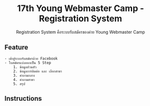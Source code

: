 <h1 align="center">17th Young Webmaster Camp - Registration System</h1>
<p align="center">Registration System คือระบบรับสมัครของค่าย Young Webmaster Camp</p>

## Feature
    - เข้าสู่ระบบรับสมัครด้วย Facebook
    - ใบสมัครแบ่งออกเป็น 5 Step
        1. ข้อมูลส่วนตัว
        2. ข้อมูลการติดต่อ และ เลือกสาขา
        3. คำถามกลาง
        4. คำถามสาขา
        5. สรุป

## Instructions
